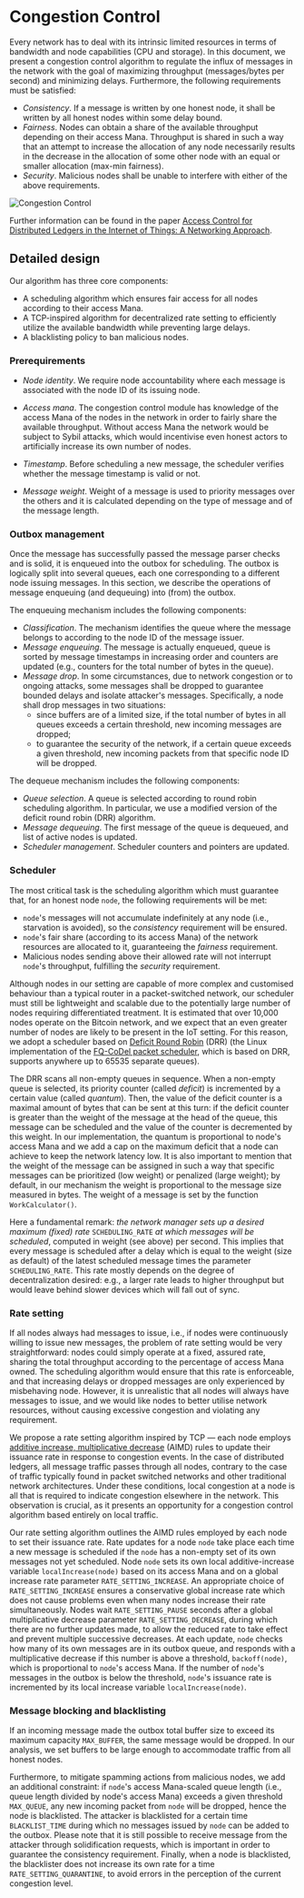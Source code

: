 # Congestion Control

Every network has to deal with its intrinsic limited resources in terms of bandwidth and node capabilities (CPU and storage). In this document, we present a congestion control algorithm to regulate the influx of messages in the network with the goal of maximizing throughput (messages/bytes per second) and minimizing delays. Furthermore, the following requirements must be satisfied:

*   _Consistency_. If a message is written by one honest node, it shall be written by all honest nodes within some delay bound.
*   _Fairness_. Nodes can obtain a share of the available throughput depending on their access Mana. Throughput is shared in such a way that an attempt to increase the allocation of any node necessarily results in the decrease in the allocation of some other node with an equal or smaller allocation (max-min fairness).
*   _Security_. Malicious nodes shall be unable to interfere with either of the above requirements.

![Congestion Control](../../../static/img/protocol_specification/congestion_control_algorithm_infographic.png)

Further information can be found in the paper [Access Control for Distributed Ledgers in the Internet of Things: A Networking Approach](https://arxiv.org/abs/2005.07778).

## Detailed design

Our algorithm has three core components: 
*   A scheduling algorithm which ensures fair access for all nodes according to their access Mana.
*   A TCP-inspired algorithm for decentralized rate setting to efficiently utilize the available bandwidth while preventing large delays.
*   A blacklisting policy to ban malicious nodes.

### Prerequirements

* _Node identity_. We require node accountability where each message is associated with the node ID of its issuing node.

* _Access mana_. The congestion control module has knowledge of the access Mana of the nodes in the network in order to fairly share the available throughput. Without access Mana the network would be subject to Sybil attacks, which would incentivise even honest actors to artificially increase its own number of nodes.

* _Timestamp_. Before scheduling a new message, the scheduler verifies whether the message timestamp is valid or not.

* _Message weight_. Weight of a message is used to priority messages over the others and it is calculated depending on the type of message and of the message length.


### Outbox management

Once the message has successfully passed the message parser checks and is solid, it is enqueued into the outbox for scheduling. The outbox is logically split into several queues, each one corresponding to a different node issuing messages. In this section, we describe the operations of message enqueuing (and dequeuing) into (from) the outbox.

The enqueuing mechanism includes the following components:

*   _Classification_. The mechanism identifies the queue where the message belongs to according to the node ID of the message issuer.
*   _Message enqueuing_. The message is actually enqueued, queue is sorted by message timestamps in increasing order and counters are updated (e.g., counters for the total number of bytes in the queue).
*   _Message drop_. In some circumstances, due to network congestion or to ongoing attacks, some messages shall be dropped to guarantee bounded delays and isolate attacker's messages. Specifically, a node shall drop messages in two situations:
    - since buffers are of a limited size, if the total number of bytes in all queues exceeds a certain threshold, new incoming messages are dropped;
    - to guarantee the security of the network, if a certain queue exceeds a given threshold, new incoming packets from that specific node ID will be dropped.

The dequeue mechanism includes the following components:

*   _Queue selection_. A queue is selected according to round robin scheduling algorithm. In particular, we use a modified version of the deficit round robin (DRR) algorithm.
*   _Message dequeuing_. The first message of the queue is dequeued, and list of active nodes is updated.
*   _Scheduler management_. Scheduler counters and pointers are updated.

### Scheduler

The most critical task is the scheduling algorithm which must guarantee that, for an honest node `node`, the following requirements will be met:
* `node`'s messages will not accumulate indefinitely at any node (i.e., starvation is avoided), so the _consistency_ requirement will be ensured.
* `node`'s fair share (according to its access Mana) of the network resources are allocated to it, guaranteeing the _fairness_ requirement.
* Malicious nodes sending above their allowed rate will not interrupt `node`'s throughput, fulfilling the _security_ requirement.

Although nodes in our setting are capable of more complex and customised behaviour than a typical router in a packet-switched network, our scheduler must still be lightweight and scalable due to the potentially large number of nodes requiring differentiated treatment. It is estimated that over 10,000 nodes operate on the Bitcoin network, and we expect that an even greater number of nodes are likely to be present in the IoT setting. For this reason, we adopt a scheduler based on [Deficit Round Robin](https://ieeexplore.ieee.org/document/502236) (DRR) (the Linux implementation of the [FQ-CoDel packet scheduler](https://tools.ietf.org/html/rfc8290), which is based on DRR, supports anywhere up to 65535 separate queues).

The DRR scans all non-empty queues in sequence. When a non-empty queue is selected, its priority counter (called _deficit_) is incremented by a certain value (called _quantum_). Then, the value of the deficit counter is a maximal amount of bytes that can be sent at this turn: if the deficit counter is greater than the weight of the message at the head of the queue, this message can be scheduled and the value of the counter is decremented by this weight. In our implementation, the quantum is proportional to node's access Mana and we add a cap on the maximum deficit that a node can achieve to keep the network latency low. It is also important to mention that the weight of the message can be assigned in such a way that specific messages can be prioritized (low weight) or penalized (large weight); by default, in our mechanism the weight is proportional to the message size measured in bytes. The weight of a message is set by the function `WorkCalculator()`.

Here a fundamental remark: _the network manager sets up a desired maximum (fixed) rate_ `SCHEDULING_RATE` _at which messages will be scheduled_, computed in weight (see above) per second. This implies that every message is scheduled after a delay which is equal to the weight (size as default) of the latest scheduled message times the parameter `SCHEDULING_RATE`. This rate mostly depends on the degree of decentralization desired: e.g., a larger rate leads to higher throughput but would leave behind slower devices which will fall out of sync.

### Rate setting

If all nodes always had messages to issue, i.e., if nodes were continuously willing to issue new messages, the problem of rate setting would be very straightforward: nodes could simply operate at a fixed, assured rate, sharing the total throughput according to the percentage of access Mana owned. The scheduling algorithm would ensure that this rate is enforceable, and that increasing delays or dropped messages are only experienced by misbehaving node. However, it is unrealistic that all nodes will always have messages to issue, and we would like nodes to better utilise network resources, without causing excessive congestion and violating any requirement.

We propose a rate setting algorithm inspired by TCP — each node employs [additive increase, multiplicative decrease](https://https://epubs.siam.org/doi/book/10.1137/1.9781611974225) (AIMD) rules to update their issuance rate in response to congestion events. In the case of distributed ledgers, all message traffic passes through all nodes, contrary to the case of traffic typically found in packet switched networks and other traditional network architectures. Under these conditions, local congestion at a node is all that is required to indicate congestion elsewhere in the network. This observation is crucial, as it presents an opportunity for a congestion control algorithm based entirely on local traffic.

Our rate setting algorithm outlines the AIMD rules employed by each node to set their issuance rate. Rate updates for a node `node` take place each time a new message is scheduled if the `node` has a non-empty set of its own messages not yet scheduled. Node `node` sets its own local additive-increase variable `localIncrease(node)` based on its access Mana and on a global increase rate parameter `RATE_SETTING_INCREASE`. An appropriate choice of `RATE_SETTING_INCREASE` ensures a conservative global increase rate which does not cause problems even when many nodes increase their rate simultaneously. Nodes wait `RATE_SETTING_PAUSE` seconds after a global multiplicative decrease parameter `RATE_SETTING_DECREASE`, during which there are no further updates made, to allow the reduced rate to take effect and prevent multiple successive decreases. At each update, `node` checks how many of its own messages are in its outbox queue, and responds with a multiplicative decrease if this number is above a threshold, `backoff(node)`, which is proportional to `node`'s access Mana. If the number of `node`'s messages in the outbox is below the threshold, `node`'s issuance rate is incremented by its local increase variable `localIncrease(node)`.

### Message blocking and blacklisting

If an incoming message made the outbox total buffer size to exceed its maximum capacity `MAX_BUFFER`, the same message would be dropped. In our analysis, we set buffers to be large enough to accommodate traffic from all honest nodes.

Furthermore, to mitigate spamming actions from malicious nodes, we add an additional constraint: if `node`'s access Mana-scaled queue length (i.e., queue length divided by node's access Mana) exceeds a given threshold `MAX_QUEUE`, any new incoming packet from `node` will be dropped, hence the node is blacklisted. The attacker is blacklisted for a certain time `BLACKLIST_TIME` during which no messages issued by `node` can be added to the outbox. Please note that it is still possible to receive message from the attacker through solidification requests, which is important in order to guarantee the consistency requirement. Finally, when a node is blacklisted, the blacklister does not increase its own rate for a time `RATE_SETTING_QUARANTINE`, to avoid errors in the perception of the current congestion level.